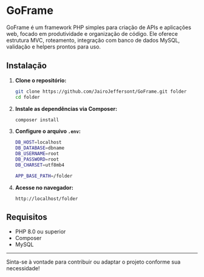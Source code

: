 # GoFrame

GoFrame é um framework PHP simples para criação de APIs e aplicações web, focado em produtividade e organização de código. Ele oferece estrutura MVC, roteamento, integração com banco de dados MySQL, validação e helpers prontos para uso.

## Instalação

1. **Clone o repositório:**

   ```sh
   git clone https://github.com/JairoJeffersont/GoFrame.git folder
   cd folder
   ```

2. **Instale as dependências via Composer:**

   ```sh
   composer install
   ```

3. **Configure o arquivo `.env`:**

   ```sh
   DB_HOST=localhost
   DB_DATABASE=dbname
   DB_USERNAME=root
   DB_PASSWORD=root
   DB_CHARSET=utf8mb4

   APP_BASE_PATH=/folder

   ```

4. **Acesse no navegador:**
   ```
   http://localhost/folder
   ```

## Requisitos

- PHP 8.0 ou superior
- Composer
- MySQL

---

Sinta-se à vontade para contribuir ou adaptar o projeto conforme sua necessidade!
